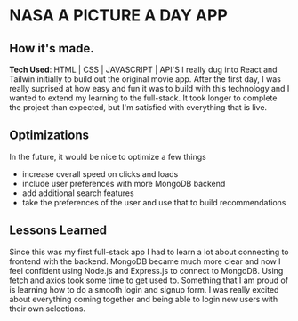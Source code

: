 # NASA A PICTURE A DAY APP


## How it's made. 

**Tech Used**: HTML | CSS | JAVASCRIPT | API'S
I really dug into React and Tailwin initially to build out the original movie app. After the first day, I was really suprised at how easy and fun it was to build with this technology and I wanted to extend my learning to the full-stack. It took longer to complete the project than expected, but I'm satisfied with everything that is live. 

## Optimizations
In the future, it would be nice to optimize a few things
- increase overall speed on clicks and loads
- include user preferences with more MongoDB backend
- add additional search features
- take the preferences of the user and use that to build recommendations 


## Lessons Learned
Since this was my first full-stack app I had to learn a lot about connecting to frontend with the backend. MongoDB became much more clear and now I feel confident using Node.js and Express.js to connect to MongoDB. Using fetch and axios took some time to get used to. Something that I am proud of is learning how to do a smooth login and signup form. I was really excited about everything coming together and being able to login new users with their own selections.